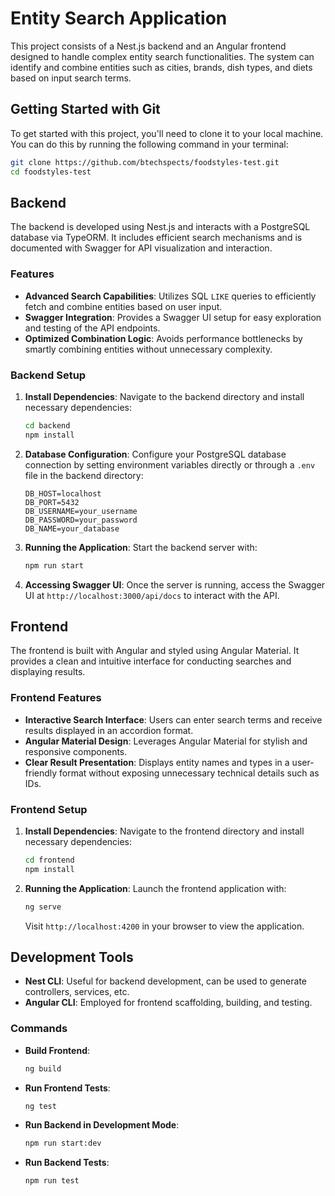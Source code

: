 # Entity Search Application

This project consists of a Nest.js backend and an Angular frontend designed to handle complex entity search functionalities. The system can identify and combine entities such as cities, brands, dish types, and diets based on input search terms.

## Getting Started with Git

To get started with this project, you'll need to clone it to your local machine. You can do this by running the following command in your terminal:

```bash
git clone https://github.com/btechspects/foodstyles-test.git
cd foodstyles-test
```

## Backend

The backend is developed using Nest.js and interacts with a PostgreSQL database via TypeORM. It includes efficient search mechanisms and is documented with Swagger for API visualization and interaction.

### Features

- **Advanced Search Capabilities**: Utilizes SQL `LIKE` queries to efficiently fetch and combine entities based on user input.
- **Swagger Integration**: Provides a Swagger UI setup for easy exploration and testing of the API endpoints.
- **Optimized Combination Logic**: Avoids performance bottlenecks by smartly combining entities without unnecessary complexity.

### Backend Setup

1. **Install Dependencies**:
   Navigate to the backend directory and install necessary dependencies:
   ```bash
   cd backend
   npm install
   ```

2. **Database Configuration**:
   Configure your PostgreSQL database connection by setting environment variables directly or through a `.env` file in the backend directory:
   ```
   DB_HOST=localhost
   DB_PORT=5432
   DB_USERNAME=your_username
   DB_PASSWORD=your_password
   DB_NAME=your_database
   ```

3. **Running the Application**:
   Start the backend server with:
   ```bash
   npm run start
   ```

4. **Accessing Swagger UI**:
   Once the server is running, access the Swagger UI at `http://localhost:3000/api/docs` to interact with the API.

## Frontend

The frontend is built with Angular and styled using Angular Material. It provides a clean and intuitive interface for conducting searches and displaying results.

### Frontend Features

- **Interactive Search Interface**: Users can enter search terms and receive results displayed in an accordion format.
- **Angular Material Design**: Leverages Angular Material for stylish and responsive components.
- **Clear Result Presentation**: Displays entity names and types in a user-friendly format without exposing unnecessary technical details such as IDs.

### Frontend Setup

1. **Install Dependencies**:
   Navigate to the frontend directory and install necessary dependencies:
   ```bash
   cd frontend
   npm install
   ```

2. **Running the Application**:
   Launch the frontend application with:
   ```bash
   ng serve
   ```

   Visit `http://localhost:4200` in your browser to view the application.

## Development Tools

- **Nest CLI**: Useful for backend development, can be used to generate controllers, services, etc.
- **Angular CLI**: Employed for frontend scaffolding, building, and testing.

### Commands

- **Build Frontend**:
  ```bash
  ng build
  ```

- **Run Frontend Tests**:
  ```bash
  ng test
  ```

- **Run Backend in Development Mode**:
  ```bash
  npm run start:dev
  ```

- **Run Backend Tests**:
  ```bash
  npm run test
  ```
